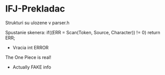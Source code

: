 # IFJ-Prekladac

Strukturi su ulozene v parser.h

Spustanie skenera: if((ERR = Scan(Token, Source, Character)) != 0) return ERR;
  - Vracia int ERROR
  
  The One Piece is real!
  - Actually FAKE info
